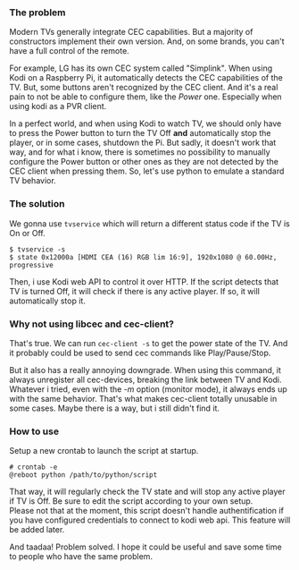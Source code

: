 ### The problem

Modern TVs generally integrate CEC capabilities. But a majority of constructors
implement their own version. And, on some brands, you can't have a full control
of the remote.

For example, LG has its own CEC system called "Simplink". When using Kodi on
a Raspberry Pi, it automatically detects the CEC capabilities of the TV.
But, some buttons aren't recognized by the CEC client. And it's a real pain to 
not be able to configure them, like the *Power* one. Especially when using kodi 
as a PVR client.

In a perfect world, and when using Kodi to watch TV, we should only have to 
press the Power button to turn the TV Off **and** automatically stop the 
player, or in some cases, shutdown the Pi.
But sadly, it doesn't work that way, and for what i know, there is sometimes 
no possibility to manually configure the Power button or other ones as they 
are not detected by the CEC client when pressing them. So, let's use python to 
emulate a standard TV behavior.

### The solution

We gonna use ```tvservice``` which will return a different status 
code if the TV is On or Off.

```$ tvservice -s```  
```$ state 0x12000a [HDMI CEA (16) RGB lim 16:9], 1920x1080 @ 60.00Hz, progressive```

Then, i use Kodi web API to control it over HTTP. If the script detects that TV
is turned Off, it will check if there is any active player. If so, it will
automatically stop it.

### Why not using libcec and cec-client?

That's true. We can run ```cec-client -s``` to get the power state of the TV. 
And it probably could be used to send cec commands like Play/Pause/Stop.

But it also has a really annoying downgrade. When using this command, it always
unregister all cec-devices, breaking the link between TV and Kodi. Whatever 
i tried, even with the *-m* option (monitor mode), it always ends up with the 
same behavior. That's what makes cec-client totally unusable in some cases. 
Maybe there is a way, but i still didn't find it.

### How to use

Setup a new crontab to launch the script at startup.

```# crontab -e```  
```@reboot python /path/to/python/script```

That way, it will regularly check the TV state and will stop any active player 
if TV is Off. Be sure to edit the script according to your own setup.  
Please not that at the moment, this script doesn't handle authentification if
you have configured credentials to connect to kodi web api. This feature will
be added later.

And taadaa! Problem solved. I hope it could be useful and save some time to 
people who have the same problem.
